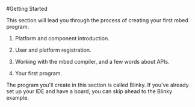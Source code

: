 #Getting Started

This section will lead you through the process of creating your first mbed program:

1. Platform and component introduction. 

2. User and platform registration. 

3. Working with the mbed compiler, and a few words about APIs.

4. Your first program. 

The program you'll create in this section is called Blinky. If you've already set up your IDE and have a board, you can skip ahead to the Blinky example.